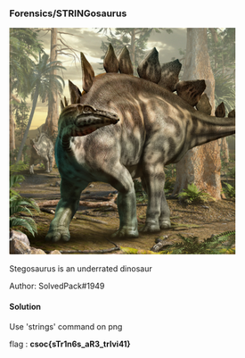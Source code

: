 ### Forensics/STRINGosaurus
![Screenshot](dino.png)

Stegosaurus is an underrated dinosaur

Author: SolvedPack#1949

#### Solution

Use 'strings' command on png


flag : **csoc\{sTr1n6s_aR3_trIvi41}**
